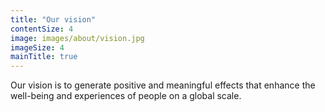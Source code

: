 ```yaml
---
title: "Our vision"
contentSize: 4
image: images/about/vision.jpg
imageSize: 4
mainTitle: true
---
```


Our vision is to generate positive and meaningful effects that enhance the well-being
and experiences of people on a global scale.
